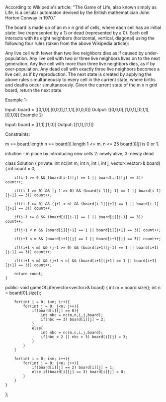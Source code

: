 According to Wikipedia's article: "The Game of Life, also known simply as Life, is a cellular automaton devised by the British mathematician John Horton Conway in 1970."

The board is made up of an m x n grid of cells, where each cell has an initial state: live (represented by a 1) or dead (represented by a 0). Each cell interacts with its eight neighbors (horizontal, vertical, diagonal) using the following four rules (taken from the above Wikipedia article):

Any live cell with fewer than two live neighbors dies as if caused by under-population.
Any live cell with two or three live neighbors lives on to the next generation.
Any live cell with more than three live neighbors dies, as if by over-population.
Any dead cell with exactly three live neighbors becomes a live cell, as if by reproduction.
The next state is created by applying the above rules simultaneously to every cell in the current state, where births and deaths occur simultaneously. Given the current state of the m x n grid board, return the next state.

 

Example 1:


Input: board = [[0,1,0],[0,0,1],[1,1,1],[0,0,0]]
Output: [[0,0,0],[1,0,1],[0,1,1],[0,1,0]]
Example 2:


Input: board = [[1,1],[1,0]]
Output: [[1,1],[1,1]]
 

Constraints:

m == board.length
n == board[i].length
1 <= m, n <= 25
board[i][j] is 0 or 1.

intuition - in place by introducing new cells 2: newly alive, 3: newly dead

class Solution {
private:
    int nc(int m, int n, int i, int j, vector<vector<int>>& board){
        int count = 0;
        
        if(i-1 >= 0 && (board[i-1][j] == 1 || board[i-1][j] == 3)) count++;
        
        if((i-1 >= 0) && (j-1 >= 0) && (board[i-1][j-1] == 1 || board[i-1][j-1] == 3)) count++;
        
        if((i-1 >= 0) && (j+1 < n) && (board[i-1][j+1] == 1 || board[i-1][j+1] == 3)) count++;
        
        if(j-1 >= 0 && (board[i][j-1] == 1 || board[i][j-1] == 3)) count++;
        
        if(j+1 < n && (board[i][j+1] == 1 || board[i][j+1] == 3)) count++;
        
        if(i+1 < m && (board[i+1][j] == 1 || board[i+1][j] == 3)) count++;
        
        if((i+1 < m) && (j-1 >= 0) && (board[i+1][j-1] == 1 || board[i+1][j-1] == 3)) count++;
        
        if((i+1 < m) && (j+1 < n) && (board[i+1][j+1] == 1 || board[i+1][j+1] == 3)) count++;
        
        return count;
    }
public:
    void gameOfLife(vector<vector<int>>& board) {
        int m = board.size();
        int n = board[0].size();
        
        for(int i = 0; i<m; i++){
            for(int j = 0; j<n; j++){
                if(board[i][j] == 0){
                    int nbc = nc(m,n,i,j,board);
                    if(nbc == 3) board[i][j] = 2;
                }
                else{
                    int nbc = nc(m,n,i,j,board);
                    if(nbc < 2 || nbc > 3) board[i][j] = 3;
                }
            }
        }
        
        for(int i = 0; i<m; i++){
            for(int j = 0; j<n; j++){
                if(board[i][j] == 2) board[i][j] = 1;
                else if(board[i][j] == 3) board[i][j] = 0;
            }
        }
    }
};